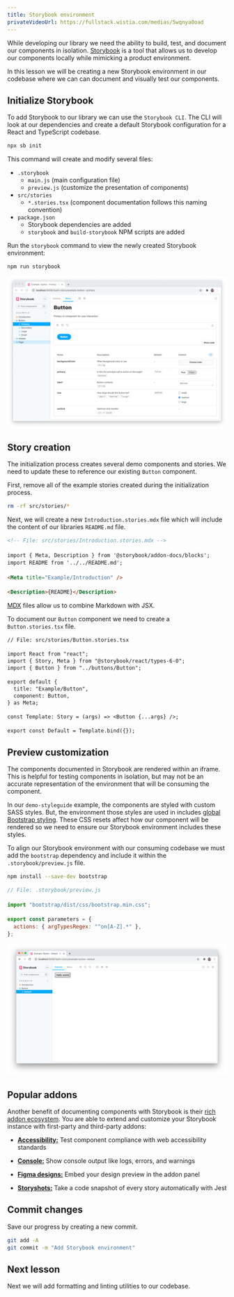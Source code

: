 ```yaml
---
title: Storybook environment
privateVideoUrl: https://fullstack.wistia.com/medias/5wqnya0oad
---
```


While developing our library we need the ability to build, test, and document our components in isolation. [Storybook](https://storybook.js.org/) is a tool that allows us to develop our components locally while
mimicking a product environment.

In this lesson we will be creating a new Storybook environment in our codebase where we can can document and visually test our components.

## Initialize Storybook

To add Storybook to our library we can use the `Storybook CLI`. The CLI will look at our dependencies and create a default Storybook configuration for a React and TypeScript codebase.

```bash
npx sb init
```

This command will create and modify several files:

- `.storybook`
  - `main.js` (main configuration file)
  - `preview.js` (customize the presentation of components)
- `src/stories`
  - `*.stories.tsx` (component documentation follows this naming convention)
- `package.json`
  - Storybook dependencies are added
  - `storybook` and `build-storybook` NPM scripts are added

Run the `storybook` command to view the newly created Storybook environment:

```bash
npm run storybook
```

![default storybook instance](./public/assets/default-storybook.png)

## Story creation

The initialization process creates several demo components and stories. We need to update these to reference our existing `Button` component.

First, remove all of the example stories created during the initialization process.

```bash
rm -rf src/stories/*
```

Next, we will create a new `Introduction.stories.mdx` file which will include the content of our libraries `README.md` file.

```md
<!-- File: src/stories/Introduction.stories.mdx -->

import { Meta, Description } from '@storybook/addon-docs/blocks';
import README from '../../README.md';

<Meta title="Example/Introduction" />

<Description>{README}</Description>
```

[MDX](https://storybook.js.org/docs/react/writing-docs/mdx#gatsby-focus-wrapper) files allow us to combine Markdown with JSX.

To document our `Button` component we need to create a `Button.stories.tsx` file.

```tsx
// File: src/stories/Button.stories.tsx

import React from "react";
import { Story, Meta } from "@storybook/react/types-6-0";
import { Button } from "../buttons/Button";

export default {
  title: "Example/Button",
  component: Button,
} as Meta;

const Template: Story = (args) => <Button {...args} />;

export const Default = Template.bind({});
```

## Preview customization

The components documented in Storybook are rendered within an iframe. This is helpful for testing components in isolation, but may not be an accurate representation of the environment that will be consuming the component.

In our `demo-styleguide` example, the components are styled with custom SASS styles. But, the environment those styles are used in includes [global Bootstrap styling](https://getbootstrap.com/docs/5.0/content/reboot/). These CSS resets affect how our component will be rendered so we need to ensure our Storybook environment includes these styles.

To align our Storybook environment with our consuming codebase we must add the `bootstrap` dependency and include it within the `.storybook/preview.js` file.

```bash
npm install --save-dev bootstrap
```

```js
// File: .storybook/preview.js

import "bootstrap/dist/css/bootstrap.min.css";

export const parameters = {
  actions: { argTypesRegex: "^on[A-Z].*" },
};
```

![Bootstrap global resets](./public/assets/bootstrap-resets.png)

## Popular addons

Another benefit of documenting components with Storybook is their [rich addon ecosystem](https://storybook.js.org/addons). You are able to extend and customize your Storybook instance with first-party and third-party addons:

- **[Accessibility:](https://storybook.js.org/addons/@storybook/addon-a11y)** Test component compliance with web accessibility standards

- **[Console:](https://storybook.js.org/addons/@storybook/addon-console)** Show console output like logs, errors, and warnings

- **[Figma designs:](https://storybook.js.org/addons/storybook-addon-designs)** Embed your design preview in the addon panel

- **[Storyshots:](https://storybook.js.org/addons/@storybook/addon-storyshots)** Take a code snapshot of every story automatically with Jest

## Commit changes

Save our progress by creating a new commit.

```bash
git add -A
git commit -m "Add Storybook environment"
```

## Next lesson

Next we will add formatting and linting utilities to our codebase.
